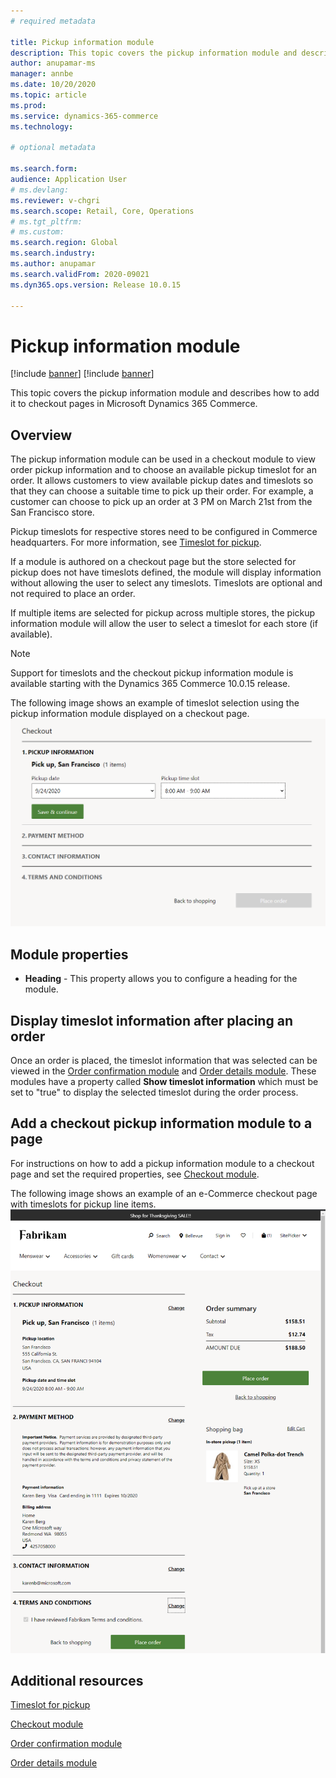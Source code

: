 ```yaml
---
# required metadata

title: Pickup information module
description: This topic covers the pickup information module and describes how to add it to checkout pages in Microsoft Dynamics 365 Commerce.
author: anupamar-ms
manager: annbe
ms.date: 10/20/2020
ms.topic: article
ms.prod: 
ms.service: dynamics-365-commerce
ms.technology: 

# optional metadata

ms.search.form:  
audience: Application User
# ms.devlang: 
ms.reviewer: v-chgri
ms.search.scope: Retail, Core, Operations
# ms.tgt_pltfrm: 
# ms.custom: 
ms.search.region: Global
ms.search.industry: 
ms.author: anupamar
ms.search.validFrom: 2020-09021
ms.dyn365.ops.version: Release 10.0.15

---
```


# Pickup information module

[!include [banner](includes/banner.md)]
[!include [banner](includes/preview-banner.md)]

This topic covers the pickup information module and describes how to add it to checkout pages in Microsoft Dynamics 365 Commerce.

## Overview

The pickup information module can be used in a checkout module to view order pickup information and to choose an available pickup timeslot for an order. It allows customers to view available pickup dates and timeslots so that they can choose a suitable time to pick up their order. For example, a customer can choose to pick up an order at 3 PM on March 21st from the San Francisco store. 

Pickup timeslots for respective stores need to be configured in Commerce headquarters. For more information, see [Timeslot for pickup](../dev-itpro/pickup-timeslots.md).

If a module is authored on a checkout page but the store selected for pickup does not have timeslots defined, the module will display information without allowing the user to select any timeslots. Timeslots are optional and not required to place an order.

If multiple items are selected for pickup across multiple stores, the pickup information module will allow the user to select a timeslot for each store (if available).

> [!NOTE]
> Support for timeslots and the checkout pickup information module is available starting with the Dynamics 365 Commerce 10.0.15 release.

The following image shows an example of timeslot selection using the pickup information module displayed on a checkout page.
![Example of a pickup information module displayed on a checkout page](./dev-itpro/media/Curbside_timeslot_eCommerce.PNG)

## Module properties

- **Heading** - This property allows you to configure a heading for the module.

## Display timeslot information after placing an order

Once an order is placed, the timeslot information that was selected can be viewed in the [Order confirmation module](order-confirmation-module.md) and [Order details module](account-management.md#order-details-page). These modules have a property called **Show timeslot information** which must be set to "true" to display the selected timeslot during the order process.

## Add a checkout pickup information module to a page

For instructions on how to add a pickup information module to a checkout page and set the required properties, see [Checkout module](add-checkout-module.md).

The following image shows an example of an e-Commerce checkout page with timeslots for pickup line items.
![Example of an e-Commerce checkout page with timeslots for pickup line items](./dev-itpro/media/Curbside_timeslot_eCommerce_checkoutsummary.PNG)

## Additional resources

[Timeslot for pickup](../dev-itpro/pickup-timeslots.md)

[Checkout module](add-checkout-module.md)

[Order confirmation module](order-confirmation-module.md) 

[Order details module](account-management.md)
